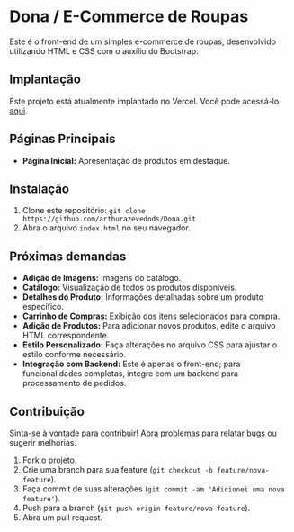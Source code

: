 # Dona / E-Commerce de Roupas

Este é o front-end de um simples e-commerce de roupas, desenvolvido utilizando HTML e CSS com o auxílio do Bootstrap.

## Implantação

Este projeto está atualmente implantado no Vercel. Você pode acessá-lo [aqui](https://dona-three.vercel.app/).


## Páginas Principais

- **Página Inicial:** Apresentação de produtos em destaque.

## Instalação

1. Clone este repositório: `git clone https://github.com/arthurazevedods/Dona.git`
2. Abra o arquivo `index.html` no seu navegador.

## Próximas demandas
- **Adição de Imagens:** Imagens do catálogo.
- **Catálogo:** Visualização de todos os produtos disponíveis.
- **Detalhes do Produto:** Informações detalhadas sobre um produto específico.
- **Carrinho de Compras:** Exibição dos itens selecionados para compra.
- **Adição de Produtos:** Para adicionar novos produtos, edite o arquivo HTML correspondente.
- **Estilo Personalizado:** Faça alterações no arquivo CSS para ajustar o estilo conforme necessário.
- **Integração com Backend:** Este é apenas o front-end; para funcionalidades completas, integre com um backend para processamento de pedidos.

## Contribuição

Sinta-se à vontade para contribuir! Abra problemas para relatar bugs ou sugerir melhorias.

1. Fork o projeto.
2. Crie uma branch para sua feature (`git checkout -b feature/nova-feature`).
3. Faça commit de suas alterações (`git commit -am 'Adicionei uma nova feature'`).
4. Push para a branch (`git push origin feature/nova-feature`).
5. Abra um pull request.

